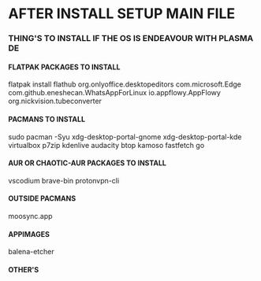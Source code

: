 # AFTER INSTALL SETUP MAIN FILE
### THING'S TO INSTALL IF THE OS IS ENDEAVOUR WITH PLASMA DE

#### FLATPAK PACKAGES TO INSTALL
flatpak install flathub org.onlyoffice.desktopeditors com.microsoft.Edge com.github.eneshecan.WhatsAppForLinux io.appflowy.AppFlowy org.nickvision.tubeconverter

#### PACMANS TO INSTALL
sudo pacman -Syu xdg-desktop-portal-gnome xdg-desktop-portal-kde virtualbox p7zip kdenlive audacity btop kamoso fastfetch go

#### AUR OR CHAOTIC-AUR PACKAGES TO INSTALL
vscodium brave-bin protonvpn-cli

#### OUTSIDE PACMANS
moosync.app

#### APPIMAGES
balena-etcher

#### OTHER'S
